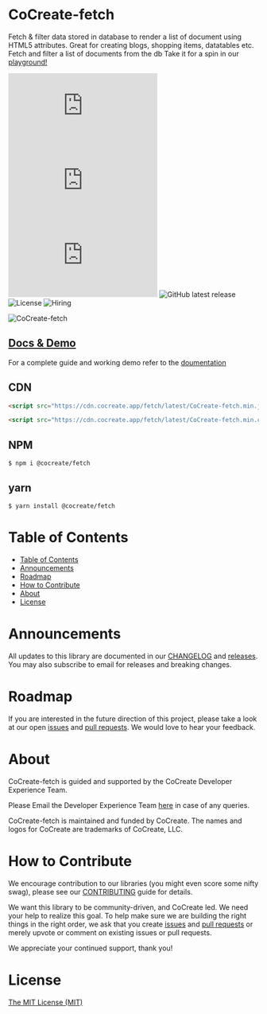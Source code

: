 # CoCreate-fetch

Fetch & filter data stored in database to render a list of document using HTML5 attributes. Great for creating blogs, shopping items, datatables etc. Fetch and filter a list of documents from the db Take it for a spin in our [playground!](https://cocreate.app/docs/fetch)

![minified](https://img.badgesize.io/https://cdn.cocreate.app/fetch/latest/CoCreate-fetch.min.js?style=flat-square&label=minified&color=orange)
![gzip](https://img.badgesize.io/https://cdn.cocreate.app/fetch/latest/CoCreate-fetch.min.js?compression=gzip&style=flat-square&label=gzip&color=yellow)
![brotli](https://img.badgesize.io/https://cdn.cocreate.app/fetch/latest/CoCreate-fetch.min.js?compression=brotli&style=flat-square&label=brotli)
![GitHub latest release](https://img.shields.io/github/v/release/CoCreate-app/CoCreate-fetch?style=flat-square)
![License](https://img.shields.io/github/license/CoCreate-app/CoCreate-fetch?style=flat-square)
![Hiring](https://img.shields.io/static/v1?style=flat-square&label=&message=Hiring&color=blueviolet)

![CoCreate-fetch](https://cdn.cocreate.app/docs/CoCreate-fetch.gif)

## [Docs & Demo](https://cocreate.app/docs/fetch)

For a complete guide and working demo refer to the [doumentation](https://cocreate.app/docs/fetch)

## CDN

```html
<script src="https://cdn.cocreate.app/fetch/latest/CoCreate-fetch.min.js"></script>
```

```html
<script src="https://cdn.cocreate.app/fetch/latest/CoCreate-fetch.min.css"></script>
```

## NPM

```shell
$ npm i @cocreate/fetch
```

## yarn

```shell
$ yarn install @cocreate/fetch
```

# Table of Contents

- [Table of Contents](#table-of-contents)
- [Announcements](#announcements)
- [Roadmap](#roadmap)
- [How to Contribute](#how-to-contribute)
- [About](#about)
- [License](#license)

<a name="announcements"></a>

# Announcements

All updates to this library are documented in our [CHANGELOG](https://github.com/CoCreate-app/CoCreate-fetch/blob/master/CHANGELOG.md) and [releases](https://github.com/CoCreate-app/CoCreate-fetch/releases). You may also subscribe to email for releases and breaking changes.

<a name="roadmap"></a>

# Roadmap

If you are interested in the future direction of this project, please take a look at our open [issues](https://github.com/CoCreate-app/CoCreate-fetch/issues) and [pull requests](https://github.com/CoCreate-app/CoCreate-fetch/pulls). We would love to hear your feedback.

<a name="about"></a>

# About

CoCreate-fetch is guided and supported by the CoCreate Developer Experience Team.

Please Email the Developer Experience Team [here](mailto:develop@cocreate.app) in case of any queries.

CoCreate-fetch is maintained and funded by CoCreate. The names and logos for CoCreate are trademarks of CoCreate, LLC.

<a name="contribute"></a>

# How to Contribute

We encourage contribution to our libraries (you might even score some nifty swag), please see our [CONTRIBUTING](https://github.com/CoCreate-app/CoCreate-fetch/blob/master/CONTRIBUTING.md) guide for details.

We want this library to be community-driven, and CoCreate led. We need your help to realize this goal. To help make sure we are building the right things in the right order, we ask that you create [issues](https://github.com/CoCreate-app/CoCreate-fetch/issues) and [pull requests](https://github.com/CoCreate-app/CoCreate-fetch/pulls) or merely upvote or comment on existing issues or pull requests.

We appreciate your continued support, thank you!


# License

[The MIT License (MIT)](https://github.com/CoCreate-app/CoCreate-fetch/blob/master/LICENSE)
